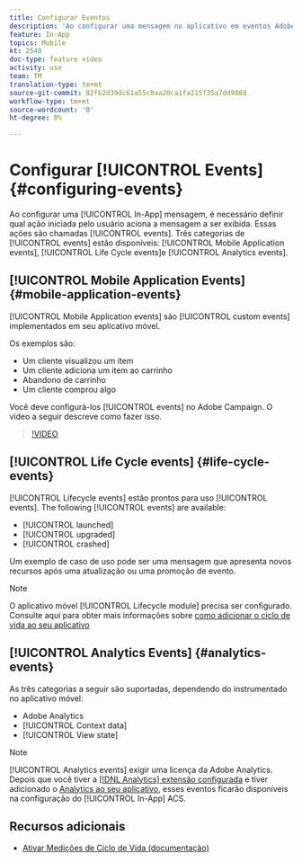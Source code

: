 ```yaml
---
title: Configurar Eventos
description: 'Ao configurar uma mensagem no aplicativo em eventos Adobe Campaign Standard (ACS), defina qual ação iniciada pelo usuário disparará a mensagem a ser exibida. '
feature: In-App
topics: Mobile
kt: 2548
doc-type: feature video
activity: use
team: TM
translation-type: tm+mt
source-git-commit: 82fb2d39dc61a55c0aa20ca1fa215f35a7dd9088
workflow-type: tm+mt
source-wordcount: '0'
ht-degree: 0%

---
```



# Configurar [!UICONTROL Events] {#configuring-events}

Ao configurar uma [!UICONTROL In-App] mensagem, é necessário definir qual ação iniciada pelo usuário aciona a mensagem a ser exibida. Essas ações são chamadas [!UICONTROL events]. Três categorias de [!UICONTROL events] estão disponíveis: [!UICONTROL Mobile Application events], [!UICONTROL Life Cycle events]e [!UICONTROL Analytics events].

## [!UICONTROL Mobile Application Events] {#mobile-application-events}

[!UICONTROL Mobile Application events] são [!UICONTROL custom events] implementados em seu aplicativo móvel.

Os exemplos são:

* Um cliente visualizou um item
* Um cliente adiciona um item ao carrinho
* Abandono de carrinho
* Um cliente comprou algo

Você deve configurá-los [!UICONTROL events] no Adobe Campaign. O vídeo a seguir descreve como fazer isso.

>[!VIDEO](https://video.tv.adobe.com/v/26245?quality=12)

## [!UICONTROL Life Cycle events]  {#life-cycle-events}

[!UICONTROL Lifecycle events] estão prontos para uso [!UICONTROL events]. The following [!UICONTROL events] are available:

* [!UICONTROL launched]
* [!UICONTROL upgraded]
* [!UICONTROL crashed]

Um exemplo de caso de uso pode ser uma mensagem que apresenta novos recursos após uma atualização ou uma promoção de evento.

>[!NOTE]
>
>O aplicativo móvel [!UICONTROL Lifecycle module] precisa ser configurado. Consulte aqui para obter mais informações sobre [como adicionar o ciclo de vida ao seu aplicativo](https://aep-sdks.gitbook.io/docs/using-mobile-extensions/mobile-core/lifecycle)

## [!UICONTROL Analytics Events] {#analytics-events}

As três categorias a seguir são suportadas, dependendo do instrumentado no aplicativo móvel:

* Adobe Analytics
* [!UICONTROL Context data]
* [!UICONTROL View state]

>[!NOTE]
>
>[!UICONTROL Analytics events] exigir uma licença da Adobe Analytics. Depois que você tiver a [[!DNL Analytics] extensão configurada](https://aep-sdks.gitbook.io/docs/using-mobile-extensions/adobe-analytics#configure-analytics-extension-in-launch) e tiver adicionado o [Analytics ao seu aplicativo](https://aep-sdks.gitbook.io/docs/using-mobile-extensions/adobe-analytics#add-analytics-to-your-app), esses eventos ficarão disponíveis na configuração do [!UICONTROL In-App] ACS.

## Recursos adicionais

* [Ativar Medições de Ciclo de Vida (documentação)](https://aep-sdks.gitbook.io/docs/getting-started/initialize-the-sdk#enable-lifecycle-metrics)
